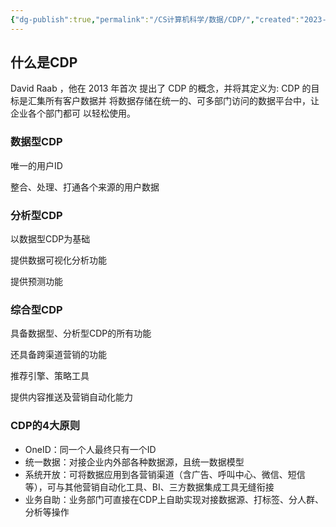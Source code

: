 ```yaml
---
{"dg-publish":true,"permalink":"/CS计算机科学/数据/CDP/","created":"2023-11-20T15:47:06.000+08:00","updated":"2024-03-04T02:09:06.784+08:00"}
---
```


## 什么是CDP

David Raab ，他在 2013 年首次 提出了 CDP 的概念，并将其定义为: CDP 的目标是汇集所有客户数据并 将数据存储在统一的、可多部门访问的数据平台中，让企业各个部门都可 以轻松使用。

### 数据型CDP

唯一的用户ID

整合、处理、打通各个来源的用户数据

### 分析型CDP

以数据型CDP为基础

提供数据可视化分析功能

提供预测功能

### 综合型CDP

具备数据型、分析型CDP的所有功能

还具备跨渠道营销的功能

推荐引擎、策略工具

提供内容推送及营销自动化能力

### CDP的4大原则
- OneID：同一个人最终只有一个ID
- 统一数据：对接企业内外部各种数据源，且统一数据模型
- 系统开放：可将数据应用到各营销渠道（含广告、呼叫中心、微信、短信等），可与其他营销自动化工具、BI、三方数据集成工具无缝衔接
- 业务自助：业务部门可直接在CDP上自助实现对接数据源、打标签、分人群、分析等操作
